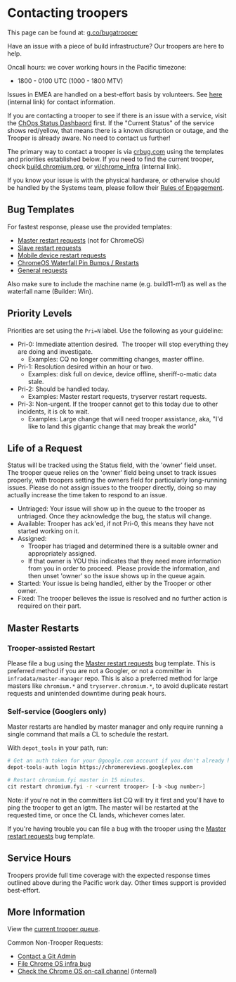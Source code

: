# Contacting troopers

This page can be found at: [g.co/bugatrooper](http://g.co/bugatrooper)

Have an issue with a piece of build infrastructure?
Our troopers are here to help.

Oncall hours: we cover working hours in the Pacific timezone:
+ 1800 - 0100 UTC (1000 - 1800 MTV)

Issues in EMEA are handled on a best-effort basis by volunteers. See
[here](http://shortn/_TqFYfP9nk6) (internal link) for contact information.

If you are contacting a trooper to see if there is an issue with a service,
visit the [ChOps Status Dashbaord](https://chopsdash.appspot.com) first.
If the "Current Status" of the service shows red/yellow, that means there is a known
disruption or outage, and the Trooper is already aware. No need to contact us further!

The primary way to contact a trooper is via [crbug.com](http://crbug.com) using
the templates and priorities established below. If you need to find the current
trooper, check [build.chromium.org](https://build.chromium.org), or
[vi/chrome_infra](http://vi/chrome_infra) (internal link).

If you know your issue is with the physical hardware, or otherwise should be
handled by the Systems team, please follow their
[Rules of Engagement](https://docs.google.com/document/d/1Lhki-HAANF8NQzChDKA-ip_GE4D6c9WU1uBXB76XhnU/edit#).

## Bug Templates

For fastest response, please use the provided templates:

*   [Master restart requests](#Master-Restarts) (not for ChromeOS)
*   [Slave restart requests]
*   [Mobile device restart requests]
*   [ChromeOS Waterfall Pin Bumps / Restarts]
*   [General requests]

Also make sure to include the machine name (e.g. build11-m1)
as well as the waterfall name (Builder: Win).

## Priority Levels

Priorities are set using the `Pri=N` label. Use the following as your guideline:

*   Pri-0: Immediate attention desired.  The trooper will stop everything they are
    doing and investigate.
    *   Examples: CQ no longer committing changes, master offline.
*   Pri-1: Resolution desired within an hour or two.
    * Examples: disk full on device, device offline, sheriff-o-matic data stale.
*   Pri-2: Should be handled today.
    *   Examples: Master restart requests, tryserver restart requests.
*   Pri-3: Non-urgent. If the trooper cannot get to this today due to other
    incidents, it is ok to wait.
    *   Examples: Large change that will need trooper assistance, aka,
        "I'd like to land this gigantic change that may break the world"</span>

## Life of a Request

Status will be tracked using the Status field, with the 'owner' field unset.
The trooper queue relies on the 'owner' field being unset to track issues
properly, with troopers setting the owners field for particularly long-running
issues.  Please do not assign issues to the trooper directly, doing so may
actually increase the time taken to respond to an issue.

*   Untriaged: Your issue will show up in the queue to the trooper as untriaged.
    Once they acknowledge the bug, the status will change.
*   Available: Trooper has ack'ed, if not Pri-0, this means they have not started working on it.
*   Assigned:
    *   Trooper has triaged and determined there is a suitable owner and
        appropriately assigned.
    *   If that owner is YOU this indicates that they need more information from you
        in order to proceed.  Please provide the information, and then unset
        'owner' so the issue shows up in the queue again.
*   Started: Your issue is being handled, either by the Trooper or other owner.
*   Fixed: The trooper believes the issue is resolved and no further action is required on their part.

## Master Restarts

### Trooper-assisted Restart

Please file a bug using the [Master restart requests] bug
template. This is preferred method if you are not a Googler, or not a
committer in `infradata/master-manager` repo. This is also a preferred
method for large masters like `chromium.*` and `tryserver.chromium.*`,
to avoid duplicate restart requests and unintended downtime during
peak hours.

### Self-service (Googlers only)

Master restarts are handled by master manager and only require running a single
command that mails a CL to schedule the restart.

With `depot_tools` in your path, run:

```bash
# Get an auth token for your @google.com account if you don't already have one.
depot-tools-auth login https://chromereviews.googleplex.com

# Restart chromium.fyi master in 15 minutes.
cit restart chromium.fyi -r <current trooper> [-b <bug number>]
```

Note: if you're not in the committers list CQ will try it first and
you'll have to ping the trooper to get an lgtm. The master will be
restarted at the requested time, or once the CL lands, whichever comes
later.

If you're having trouble you can file a bug with the trooper using the
[Master restart requests] bug template.

## Service Hours

Troopers provide full time coverage with the expected response times outlined
above during the Pacific work day. Other times support is provided best-effort.

## More Information

View the [current trooper queue].

Common Non-Trooper Requests:

*   [Contact a Git Admin](https://bugs.chromium.org/p/chromium/issues/entry?template=Infra-Git)
*   [File Chrome OS infra bug](https://bugs.chromium.org/p/chromium/issues/entry?template=Defect%20report%20from%20developer&components=Infra>Client>ChromeOS&labels=Restrict-View-Google&summary=%5BBrief%20description%20of%20problem%5D)
*   [Check the Chrome OS on-call channel](http://go/crosoncall) (internal)

[Master restart requests]: https://bugs.chromium.org/p/chromium/issues/entry?template=Build%20Infrastructure&labels=Restrict-View-Google,Infra-Troopers,Pri-2&summary=%5BMaster%20Restart%5D%20for%20%5Bmastername%5D&comment=Please%20provide%20the%20reason%20for%20restart%20(including%20CL%20link%20if%20possible).%0A%0ACc%20any%20users%20you%27d%20like%20notified%20of%20the%20restart.%0A%0ALeave%20at%20Pri-2%20for%20restart%20by%20end-of-day;%20Pri-1%20if%20you%20would%20like%20a%20restart%20sooner%20than%20that;%20or%20Pri-0%20if%20this%20is%20part%20of%20fixing%20an%20ongoing%20outage
[Slave restart requests]: https://bugs.chromium.org/p/chromium/issues/entry?template=Build%20Infrastructure&labels=Restrict-View-Google,Infra-Troopers,Pri-2&summary=%5BSlave%20Restart%5D%20for%20%5Bslave%20hostame%5D&comment=Please%20provide%20the%20reason%20for%20restart.%0A%0ALeave%20at%20Pri-2%20for%20restart%20by%20end-of-day;%20Pri-1%20if%20you%20would%20like%20a%20restart%20sooner%20than%20that;%20or%20Pri-0%20if%20this%20is%20part%20of%20fixing%20an%20ongoing%20outage.
[Mobile device restart requests]: https://bugs.chromium.org/p/chromium/issues/entry?template=Build%20Infrastructure&labels=Restrict-View-Google,Infra-Troopers,Pri-2&components=Infra%3ELabs&summary=%5BDevice%20Restart%5D%20for%20%5Bmastername%5D&comment=Please%20provide%20the%20reason%20for%20restart.%0A%0ALeave%20at%20Pri-2%20for%20restart%20by%20end-of-day;%20Pri-1%20if%20you%20would%20like%20a%20restart%20sooner%20than%20that;%20or%20Pri-0%20if%20this%20is%20part%20of%20fixing%20an%20ongoing%20outage.
[ChromeOS Waterfall Pin Bumps / Restarts]: http://goto.google.com/cros-restart
[General requests]: https://bugs.chromium.org/p/chromium/issues/entry?template=Build%20Infrastructure&labels=Restrict-View-Google,Infra-Troopers&summary=%5BBrief%20description%20of%20problem%5D&comment=Please%20provide%20the%20details%20for%20your%20request%20here.%0A%0ASet%20Pri-0%20iff%20it%20requires%20immediate%20attention,%20Pri-1%20if%20resolution%20within%20a%20few%20hours%20is%20acceptable,%20and%20Pri-2%20if%20it%20just%20needs%20to%20be%20handled%20today.
[current trooper queue]: https://bugs.chromium.org/p/chromium/issues/list?can=2&q=Infra%3DTroopers+-has%3Aowner+OR+owner%3Ame+Infra%3DTroopers+OR+Infra%3DTroopers+Pri%3D0&sort=-modified&groupby=pri&colspec=ID+Component+Status+Owner+Summary+Blocking+BlockedOn+Opened+Modified&x=m&y=releaseblock&cells=ids
[go/bug-a-trooper]: http://go/bug-a-trooper
